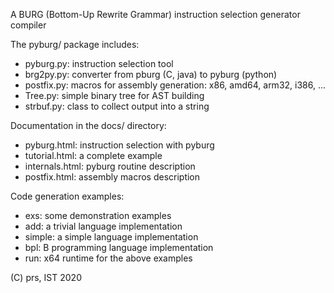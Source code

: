 A BURG (Bottom-Up Rewrite Grammar) instruction selection generator compiler

The pyburg/ package includes:
* pyburg.py: instruction selection tool
* brg2py.py: converter from pburg (C, java) to pyburg (python)
* postfix.py: macros for assembly generation: x86, amd64, arm32, i386, ...
* Tree.py: simple binary tree for AST building
* strbuf.py: class to collect output into a string

Documentation in the docs/ directory:
* pyburg.html: instruction selection with pyburg
* tutorial.html: a complete example
* internals.html: pyburg routine description
* postfix.html: assembly macros description

Code generation examples:
* exs: some demonstration examples
* add: a trivial language implementation
* simple: a simple language implementation
* bpl: B programming language implementation
* run: x64 runtime for the above examples

(C) prs, IST 2020
